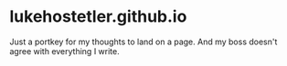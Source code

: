 # lukehostetler.github.io
Just a portkey for my thoughts to land on a page. And my boss doesn't agree with everything I write.
